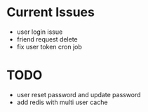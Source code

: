 # Current Issues

- user login issue 
- friend request delete
- fix user token cron job

# TODO
- user reset password and update password
- add redis with multi user cache